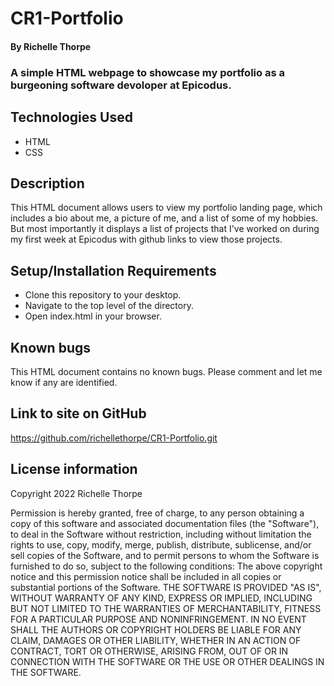 # CR1-Portfolio
#### By Richelle Thorpe
### A simple HTML webpage to showcase my portfolio as a burgeoning software devoloper at Epicodus.

## Technologies Used
- HTML
- CSS

## Description
This HTML document allows users to view my portfolio landing page, which includes a bio about me, a picture of me, and a list of some of my hobbies. But most importantly it displays a list of projects that I've worked on during my first week at Epicodus with github links to view those projects.

## Setup/Installation Requirements
- Clone this repository to your desktop.
- Navigate to the top level of the directory.
- Open index.html in your browser.

## Known bugs
This HTML document contains no known bugs. Please comment and let me know if any are identified.

## Link to site on GitHub
https://github.com/richellethorpe/CR1-Portfolio.git

## License information
Copyright 2022 Richelle Thorpe

Permission is hereby granted, free of charge, to any person obtaining a copy of this software and associated documentation files (the "Software"), to deal in the Software without restriction, including without limitation the rights to use, copy, modify, merge, publish, distribute, sublicense, and/or sell copies of the Software, and to permit persons to whom the Software is furnished to do so, subject to the following conditions:
The above copyright notice and this permission notice shall be included in all copies or substantial portions of the Software.
THE SOFTWARE IS PROVIDED "AS IS", WITHOUT WARRANTY OF ANY KIND, EXPRESS OR IMPLIED, INCLUDING BUT NOT LIMITED TO THE WARRANTIES OF MERCHANTABILITY, FITNESS FOR A PARTICULAR PURPOSE AND NONINFRINGEMENT. IN NO EVENT SHALL THE AUTHORS OR COPYRIGHT HOLDERS BE LIABLE FOR ANY CLAIM, DAMAGES OR OTHER LIABILITY, WHETHER IN AN ACTION OF CONTRACT, TORT OR OTHERWISE, ARISING FROM, OUT OF OR IN CONNECTION WITH THE SOFTWARE OR THE USE OR OTHER DEALINGS IN THE SOFTWARE.
